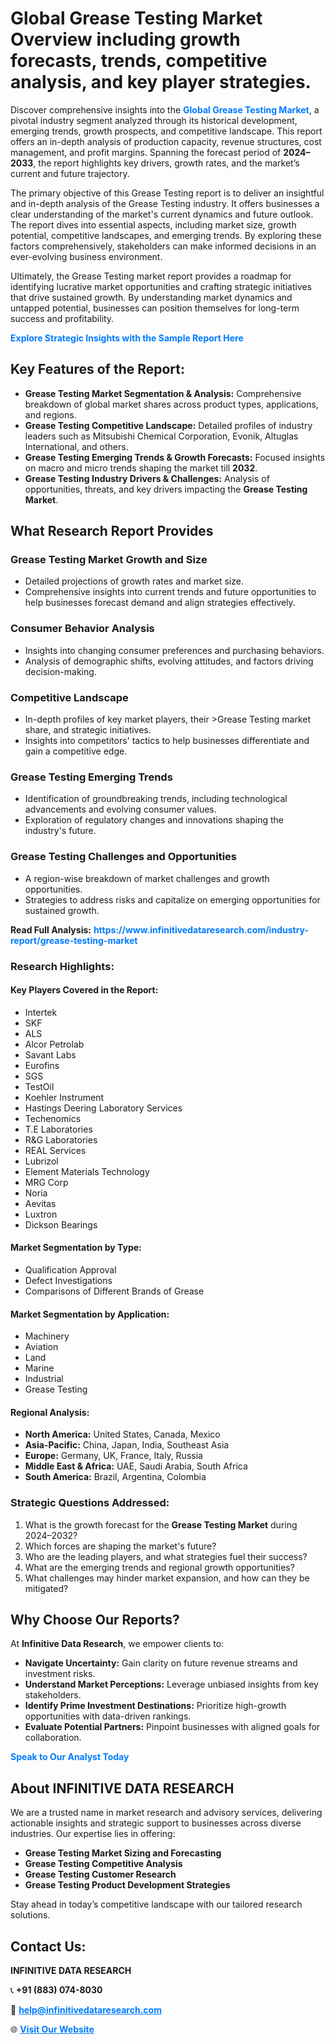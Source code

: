 <h1>Global Grease Testing Market Overview including growth forecasts, trends, competitive analysis, and key player strategies.</h1>
<p>
Discover comprehensive insights into the 
<a href="https://www.infinitivedataresearch.com/industry-report/grease-testing-market" rel="dofollow" style="color: #007BFF; text-decoration: none;"><strong>Global Grease Testing Market</strong></a>, a pivotal industry segment analyzed through its historical development, emerging trends, growth prospects, and competitive landscape. This report offers an in-depth analysis of production capacity, revenue structures, cost management, and profit margins. Spanning the forecast period of <strong>2024–2033</strong>, the report highlights key drivers, growth rates, and the market’s current and future trajectory.
</p>
<p>
The primary objective of this Grease Testing report is to deliver an insightful and in-depth analysis of the Grease Testing industry. It offers businesses a clear understanding of the market's current dynamics and future outlook. The report dives into essential aspects, including market size, growth potential, competitive landscapes, and emerging trends. By exploring these factors comprehensively, stakeholders can make informed decisions in an ever-evolving business environment.
</p>
<p>
Ultimately, the Grease Testing market report provides a roadmap for identifying lucrative market opportunities and crafting strategic initiatives that drive sustained growth. By understanding market dynamics and untapped potential, businesses can position themselves for long-term success and profitability.
</p>
<p>
<a href="https://www.infinitivedataresearch.com/request-sample/reportId=110665" style="color: #007BFF; text-decoration: none;"><strong>Explore Strategic Insights with the Sample Report Here</strong></a>
</p>

<h2>Key Features of the Report:</h2>
<ul>
<li><strong>Grease Testing Market Segmentation & Analysis:</strong> Comprehensive breakdown of global market shares across product types, applications, and regions.</li>
<li><strong>Grease Testing Competitive Landscape:</strong> Detailed profiles of industry leaders such as Mitsubishi Chemical Corporation, Evonik, Altuglas International, and others.</li>
<li><strong>Grease Testing Emerging Trends & Growth Forecasts:</strong> Focused insights on macro and micro trends shaping the market till <strong>2032</strong>.</li>
<li><strong>Grease Testing Industry Drivers & Challenges:</strong> Analysis of opportunities, threats, and key drivers impacting the <strong>Grease Testing Market</strong>.</li>
</ul>

<h2>What Research Report Provides</h2>
<h3>Grease Testing Market Growth and Size</h3>
<ul>
<li>Detailed projections of growth rates and market size.</li>
<li>Comprehensive insights into current trends and future opportunities to help businesses forecast demand and align strategies effectively.</li>
</ul>

<h3>Consumer Behavior Analysis</h3>
<ul>
<li>Insights into changing consumer preferences and purchasing behaviors.</li>
<li>Analysis of demographic shifts, evolving attitudes, and factors driving decision-making.</li>
</ul>

<h3>Competitive Landscape</h3>
<ul>
<li>In-depth profiles of key market players, their >Grease Testing market share, and strategic initiatives.</li>
<li>Insights into competitors' tactics to help businesses differentiate and gain a competitive edge.</li>
</ul>

<h3>Grease Testing Emerging Trends</h3>
<ul>
<li>Identification of groundbreaking trends, including technological advancements and evolving consumer values.</li>
<li>Exploration of regulatory changes and innovations shaping the industry's future.</li>
</ul>

<h3>Grease Testing Challenges and Opportunities</h3>
<ul>
<li>A region-wise breakdown of market challenges and growth opportunities.</li>
<li>Strategies to address risks and capitalize on emerging opportunities for sustained growth.</li>
</ul>
<p><strong>Read Full Analysis:</strong> <a href="https://www.infinitivedataresearch.com/industry-report/grease-testing-market" rel="dofollow" style="color: #007BFF; text-decoration: none;"><strong>https://www.infinitivedataresearch.com/industry-report/grease-testing-market</strong></a></p>
<h3>Research Highlights:</h3>
<h4>Key Players Covered in the Report:</h4>
<ul><li>Intertek</li><li>SKF</li><li>ALS</li><li>Alcor Petrolab</li><li>Savant Labs</li><li>Eurofins</li><li>SGS</li><li>TestOil</li><li>Koehler Instrument</li><li>Hastings Deering Laboratory Services</li><li>Techenomics</li><li>T.E Laboratories</li><li>R&amp;G Laboratories</li><li>REAL Services</li><li>Lubrizol</li><li>Element Materials Technology</li><li>MRG Corp</li><li>Noria</li><li>Aevitas</li><li>Luxtron</li><li>Dickson Bearings</li></ul>
<h4>Market Segmentation by Type:</h4>
<ul><li>Qualification Approval</li><li>Defect Investigations</li><li>Comparisons of Different Brands of Grease</li></ul>
<h4>Market Segmentation by Application:</h4>
<ul><li>Machinery</li><li>Aviation</li><li>Land</li><li>Marine</li><li>Industrial</li><li>Grease Testing</li></ul>

<h4>Regional Analysis:</h4>
<ul>
<li><strong>North America:</strong> United States, Canada, Mexico</li>
<li><strong>Asia-Pacific:</strong> China, Japan, India, Southeast Asia</li>
<li><strong>Europe:</strong> Germany, UK, France, Italy, Russia</li>
<li><strong>Middle East & Africa:</strong> UAE, Saudi Arabia, South Africa</li>
<li><strong>South America:</strong> Brazil, Argentina, Colombia</li>
</ul>

<h3>Strategic Questions Addressed:</h3>
<ol>
<li>What is the growth forecast for the <strong>Grease Testing Market</strong> during 2024–2032?</li>
<li>Which forces are shaping the market's future?</li>
<li>Who are the leading players, and what strategies fuel their success?</li>
<li>What are the emerging trends and regional growth opportunities?</li>
<li>What challenges may hinder market expansion, and how can they be mitigated?</li>
</ol>

<h2>Why Choose Our Reports?</h2>
<p>At <strong>Infinitive Data Research</strong>, we empower clients to:</p>
<ul>
<li><strong>Navigate Uncertainty:</strong> Gain clarity on future revenue streams and investment risks.</li>
<li><strong>Understand Market Perceptions:</strong> Leverage unbiased insights from key stakeholders.</li>
<li><strong>Identify Prime Investment Destinations:</strong> Prioritize high-growth opportunities with data-driven rankings.</li>
<li><strong>Evaluate Potential Partners:</strong> Pinpoint businesses with aligned goals for collaboration.</li>
</ul>
<p><a href="https://www.infinitivedataresearch.com/industry-report/grease-testing-market" rel="dofollow" style="color: #007BFF; text-decoration: none;"><strong>Speak to Our Analyst Today</strong></a></p>

<h2>About INFINITIVE DATA RESEARCH</h2>
<p>We are a trusted name in market research and advisory services, delivering actionable insights and strategic support to businesses across diverse industries. Our expertise lies in offering:</p>
<ul>
<li><strong>Grease Testing Market Sizing and Forecasting</strong></li>
<li><strong>Grease Testing Competitive Analysis</strong></li>
<li><strong>Grease Testing Customer Research</strong></li>
<li><strong>Grease Testing Product Development Strategies</strong></li>
</ul>
<p>Stay ahead in today’s competitive landscape with our tailored research solutions.</p>

<h2>Contact Us:</h2>
<p><strong>INFINITIVE DATA RESEARCH</strong></p>
<p>📞 <strong>+91 (883) 074-8030</strong></p>
<p>📧 <strong><a href="mailto:help@infinitivedataresearch.com" style="color: #007BFF;">help@infinitivedataresearch.com</a></strong></p>
<p>🌐 <strong><a href="https://www.infinitivedataresearch.com" rel="dofollow" style="color: #007BFF;">Visit Our Website</a></strong></p>